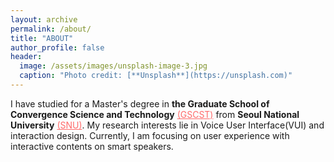 ```yaml
---
layout: archive
permalink: /about/
title: "ABOUT"
author_profile: false
header:
  image: /assets/images/unsplash-image-3.jpg
  caption: "Photo credit: [**Unsplash**](https://unsplash.com)"
---
```


I have studied for a Master's degree in **the Graduate School of Convergence Science and Technology** [(GSCST)](http://convergence.snu.ac.kr/main/) from **Seoul National University** [(SNU)](http://snu.ac.kr/index.html). My research interests lie in Voice User Interface(VUI) and interaction design. Currently, I am focusing on user experience with interactive contents on smart speakers. 


<html>
<head>
<meta name="viewport" content="width=device-width, initial-scale=1">
	<style>

	body {
	  color: #768390;
	  background: #FFF;
	  font-family: "Effra", Helvetica, sans-serif;
	  padding: 0;
	  -webkit-font-smoothing: antialiased; }

	h1, h2, h3, h4, h5, h6 {
	  color: #3D4351;
	  margin-top: 0; }

	a {
	  color: #FF6B6B; }
	  a:hover {
	    color: #ff9a9a;
	    text-decoration: none; }

	.example-header {
	  background: #3D4351;
	  color: #FFF;
	  font-weight: 300;
	  padding: 3em 1em;
	  text-align: center; }
	  .example-header h1 {
	    color: #FFF;
	    font-weight: 300;
	    margin-bottom: 20px; }
	  .example-header p {
	    font-size: 12px;
	    text-transform: uppercase;
	    letter-spacing: 3px;
	    font-weight: 700; }

	.container-fluid .row {
	  padding: 0 0 4em 0; }
	  .container-fluid .row:nth-child(even) {
	    background: #F1F4F5; }

	.example-title {
	  text-align: center;
	  margin-bottom: 60px;
	  padding: 3em 0;
	  border-bottom: 1px solid #E4EAEC; }
	  .example-title p {
	    margin: 0 auto;
	    font-size: 16px;
	    max-width: 400px; }

	/*==================================
	    TIMELINE
	==================================*/
	/*-- GENERAL STYLES
	    ------------------------------*/
	.timeline {
	  line-height: 1.5em;
	  list-style: none;
	  margin: 0;
	  padding: 0;
	  width: 100%; }
	  .timeline h1, .timeline h2, .timeline h3, .timeline h4, .timeline h5, .timeline h6 {
	    line-height: inherit; }

	/*----- TIMELINE ITEM -----*/
	.timeline-item {
	  padding-left: 30px;
	  position: relative; }
	  .timeline-item:last-child {
	    padding-bottom: 0; }

	/*----- TIMELINE INFO -----*/
	.timeline-info {
	  font-size: 12px;
	  font-weight: 700;
	  letter-spacing: 3px;
	  margin: 0 0 .5em 0;
	  text-transform: uppercase;
	  white-space: nowrap; }

	/*----- TIMELINE MARKER -----*/
	.timeline-marker {
	  position: absolute;
	  top: 0;
	  bottom: 0;
	  left: 0;
	  width: 15px; }
	  .timeline-marker:before {
	    background: #FF6B6B;
	    border: 3px solid transparent;
	    border-radius: 100%;
	    content: "";
	    display: block;
	    height: 10px;
	    position: absolute;
	    top: 4px;
	    left: 0;
	    width: 10px;
	    transition: background 0.3s ease-in-out, border 0.3s ease-in-out; }
	  .timeline-marker:after {
	    content: "";
	    width: 3px;
	    background: #CCD5DB;
	    display: block;
	    position: absolute;
	    top: 24px;
	    bottom: 0;
	    left: 6px; }
	  .timeline-item:last-child .timeline-marker:after {
	    content: none; }

	.timeline-item:not(.period):hover .timeline-marker:before {
	  background: transparent;
	  border: 3px solid #FF6B6B; }

	/*----- TIMELINE CONTENT -----*/
	.timeline-content {
	  padding-bottom: 40px; }
	  .timeline-content p:last-child {
	    margin-bottom: 0; }

	/*----- TIMELINE PERIOD -----*/
	.period {
	  padding: 0; }
	  .period .timeline-info {
	    display: none; }
	  .period .timeline-marker:before {
	    background: transparent;
	    content: "";
	    width: 15px;
	    height: auto;
	    border: none;
	    border-radius: 0;
	    top: 0;
	    bottom: 30px;
	    position: absolute;
	    border-top: 3px solid #CCD5DB;
	    border-bottom: 3px solid #CCD5DB; }
	  .period .timeline-marker:after {
	    content: "";
	    height: 32px;
	    top: auto; }
	  .period .timeline-content {
	    padding: 40px 0 70px; }
	  .period .timeline-title {
	    margin: 0; }

	/*----------------------------------------------
	        MOD: TIMELINE SPLIT
	    ----------------------------------------------*/
	@media (min-width: 768px) {
	  .timeline-split .timeline, .timeline-centered .timeline {
	    display: table; }
	  .timeline-split .timeline-item, .timeline-centered .timeline-item {
	    display: table-row;
	    padding: 0; }
	  .timeline-split .timeline-info, .timeline-centered .timeline-info,
	  .timeline-split .timeline-marker,
	  .timeline-centered .timeline-marker,
	  .timeline-split .timeline-content,
	  .timeline-centered .timeline-content,
	  .timeline-split .period .timeline-info,
	  .timeline-centered .period .timeline-info {
	    display: table-cell;
	    vertical-align: top; }
	  
	  .timeline-split .timeline-marker,
	  .timeline-centered .timeline-marker {
	    position: relative; }
	  
	  .timeline-split .timeline-content,
	  .timeline-centered .timeline-content {
	    padding-left: 30px; }
	  .timeline-split .timeline-info, .timeline-centered .timeline-info {
	    padding-right: 30px; }
	  .timeline-split .period .timeline-title, .timeline-centered .period .timeline-title {
	    position: relative;
	    left: -45px; } }

	/*----------------------------------------------
	        MOD: TIMELINE CENTERED
	    ----------------------------------------------*/
	@media (min-width: 992px) {
	  .timeline-centered,
	  .timeline-centered .timeline-item,
	  .timeline-centered .timeline-info,
	  .timeline-centered .timeline-marker,
	  .timeline-centered .timeline-content {
	    display: block;
	    margin: 0;
	    padding: 0; }
	  .timeline-centered .timeline-item {
	    padding-bottom: 40px;
	    overflow: hidden; }
	  .timeline-centered .timeline-marker {
	    position: absolute;
	    left: 50%;
	    margin-left: -7.5px; }
	  .timeline-centered .timeline-info,
	  .timeline-centered .timeline-content {
	    width: 50%; }
	  .timeline-centered > .timeline-item:nth-child(odd) .timeline-info {
	    float: left;
	    text-align: right;
	    padding-right: 30px; }
	  .timeline-centered > .timeline-item:nth-child(odd) .timeline-content {
	    float: right;
	    text-align: left;
	    padding-left: 30px; }
	  .timeline-centered > .timeline-item:nth-child(even) .timeline-info {
	    float: right;
	    text-align: left;
	    padding-left: 30px; }
	  .timeline-centered > .timeline-item:nth-child(even) .timeline-content {
	    float: left;
	    text-align: right;
	    padding-right: 30px; }
	  .timeline-centered > .timeline-item.period .timeline-content {
	    float: none;
	    padding: 0;
	    width: 100%;
	    text-align: center; }
	  .timeline-centered .timeline-item.period {
	    padding: 50px 0 90px; }
	  .timeline-centered .period .timeline-marker:after {
	    height: 30px;
	    bottom: 0;
	    top: auto; }
	  .timeline-centered .period .timeline-title {
	    left: auto; } }

	/*----------------------------------------------
	        MOD: MARKER OUTLINE
	    ----------------------------------------------*/
	.marker-outline .timeline-marker:before {
	  background: transparent;
	  border-color: #FF6B6B; }

	.marker-outline .timeline-item:hover .timeline-marker:before {
	  background: #FF6B6B; }


	</style>
</head>
<body>
<script src="https://use.typekit.net/bkt6ydm.js"></script>
<script>try{Typekit.load({ async: true });}catch(e){}</script>
<!-- <header class="example-header">
    <h1 class="text-center">About Me</h1>
    <p>I am studying for a Master's degree in the Graduate School of Convergence Science and Technology <a href="http://convergence.snu.ac.kr/main/" target="_blank">(GSCST)</a> from Seoul National University <a href="http://snu.ac.kr/index.html" target="_blank">(SNU)</a>, studying under Joongseek Lee. </p>
</header> -->
<div class="col">
	<div class="container-fluid">
	    <div class="row example-basic">
	    	<h1> EDUCATION </h1>
	        <div class="col-xs-10 col-xs-offset-1 col-sm-8 col-sm-offset-2">
	            <ul class="timeline">
	                <li class="timeline-item">
	                    <div class="timeline-info">
	                        <span>March 2018 ~</span>
	                    </div>
	                    <div class="timeline-marker"></div>
	                    <div class="timeline-content">
	                        <h3 class="timeline-title">Seoul National University, GSCST, User Experience Lab</h3>
	                        <p>서울대학교 융합과학기술대학원 디지털정보융합전공 사용자경험연구실</p>
	                    </div>
	                </li>
	                <li class="timeline-item">
	                    <div class="timeline-info">
	                        <span>March 2012 ~ Februrary 2018</span>
	                    </div>
	                    <div class="timeline-marker"></div>
	                    <div class="timeline-content">
	                        <h3 class="timeline-title">Hanyang University, College of Engineering, Information Systems Major</h3>
	                        <p>한양대학교 공과대학 정보시스템학과</p>
	                    </div>
	                </li>
	                <li class="timeline-item">
	                    <div class="timeline-info">
	                        <span>August 2016 ~ Februrary 2017</span>
	                    </div>
	                    <div class="timeline-marker"></div>
	                    <div class="timeline-content">
	                        <h3 class="timeline-title">University of Applied Sciences Darmstadt, Informatics</h3>
	                        <p>한-EU ICI ECP(교육협력사업) 교환학생 장학 프로그램</p>
	                    </div>
	                </li>
	                <li class="timeline-item">
	                    <div class="timeline-info">
	                        <span>March 2007 ~ Februrary 2010</span>
	                    </div>
	                    <div class="timeline-marker"></div>
	                    <div class="timeline-content">
	                        <h3 class="timeline-title">Daejeon Foreign Language High School, English Major</h3>
	                        <p>대전외국어고등학교 영어과</p>
	                    </div>
	                </li>
	            </ul>
	        </div>
	    </div>
	    <div class="row example-basic">
	        <h1>WORK EXPERIENCE</h1>
		    <div class="col-xs-10 col-xs-offset-1 col-sm-8 col-sm-offset-2">
		        <ul class="timeline">
		            <li class="timeline-item">
		                <div class="timeline-info">
		                    <span>March 2019 ~ July 2019</span>
		                </div>
		                <div class="timeline-marker"></div>
		                <div class="timeline-content">
		                    <h3 class="timeline-title">Graduate Research Assistant</h3>
		                    <p>Seoul National University, College of Liberal Studies, Creative Fusion Project
		                    <br>서울대학교 자유전공학부 창의융합프로젝트</p>
		                </div>
		            </li>
		            <li class="timeline-item">
		                <div class="timeline-info">
		                    <span>June 2016 ~ September 2016</span>
		                </div>
		                <div class="timeline-marker"></div>
		                <div class="timeline-content">
		                    <h3 class="timeline-title">Internship</h3>
		                    <p>Seoul City Hall Information Protection Team
		                    	<br>서울시청 정보통신보안담당관 정보보안팀</p>
		                </div>
		            </li>
		        </ul>
		    </div>
		</div>
		<div class="row example-basic">
	        <h1>AWARDS and HONORS</h1>
		    <div class="col-xs-10 col-xs-offset-1 col-sm-8 col-sm-offset-2">
		        <ul class="timeline">
		        	<li class="timeline-item">
		                <div class="timeline-info">
		                    <span>2020</span>
		                </div>
		                <div class="timeline-marker"></div>
		                <div class="timeline-content">
		                    <h3 class="timeline-title">Graduation Outstanding Thesis Award</h3>
		                    <p>졸업 우수 논문상</p>
		                </div>
		            </li>
		            <li class="timeline-item">
		                <div class="timeline-info">
		                    <span>2012 ~ 2017</span>
		                </div>
		                <div class="timeline-marker"></div>
		                <div class="timeline-content">
		                    <h3 class="timeline-title">Hanyang Science and Technology Scholarship</h3>
		                    <p>한양 과학 기술 장학금</p>
		                </div>
		            </li>
		            <li class="timeline-item">
		                <div class="timeline-info">
		                    <span>2016</span>
		                </div>
		                <div class="timeline-marker"></div>
		                <div class="timeline-content">
		                    <h3 class="timeline-title">EU ICI ECP Scholarship</h3>
		                </div>
		            </li>
		        </ul>
		    </div>
		</div>  	
	</div>
</div>
</body>
</html>